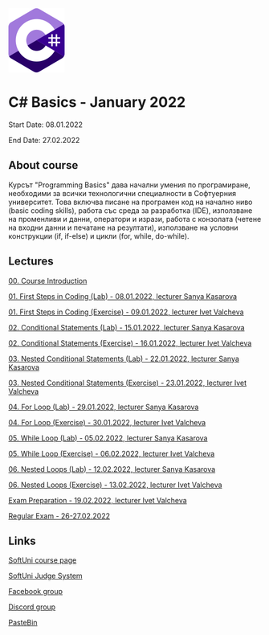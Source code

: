<picture>
  <img alt="C# Logo" src="CSharp.svg">
</picture>



# C# Basics - January 2022

Start Date: 08.01.2022

End Date: 27.02.2022


## About course 


Курсът "Programming Basics" дава начални умения по програмиране, необходими за всички технологични специалности в Софтуерния университет. Това включва писане на програмен код на начално ниво (basic coding skills), работа със среда за разработка (IDE), използване на променливи и данни, оператори и изрази, работа с конзолата (четене на входни данни и печатане на резултати), използване на условни конструкции (if, if-else) и цикли (for, while, do-while).


## Lectures 


[00. Course Introduction](https://github.com/AntonBlagoev/CSharp-Basics/tree/main/00.Course-Introduction)

[01. First Steps in Coding (Lab) - 08.01.2022, lecturer Sanya Kasarova](https://github.com/AntonBlagoev/CSharp-Basics/tree/main/01.First-Steps-in-Coding)

[01. First Steps in Coding (Exercise) - 09.01.2022, lecturer Ivet Valcheva](https://github.com/AntonBlagoev/CSharp-Basics/tree/main/01.First-Steps-in-Coding)


[02. Conditional Statements (Lab) - 15.01.2022, lecturer Sanya Kasarova](https://github.com/AntonBlagoev/CSharp-Basics/tree/main/02.Conditional-Statements)

[02. Conditional Statements (Exercise) - 16.01.2022, lecturer Ivet Valcheva](https://github.com/AntonBlagoev/CSharp-Basics/tree/main/02.Conditional-Statements)


[03. Nested Conditional Statements (Lab) - 22.01.2022, lecturer Sanya Kasarova](https://github.com/AntonBlagoev/CSharp-Basics/tree/main/03.Nested-Conditional-Statements)

[03. Nested Conditional Statements (Exercise) - 23.01.2022, lecturer Ivet Valcheva](https://github.com/AntonBlagoev/CSharp-Basics/tree/main/03.Nested-Conditional-Statements)


[04. For Loop (Lab) - 29.01.2022, lecturer Sanya Kasarova](https://github.com/AntonBlagoev/CSharp-Basics/tree/main/04.For-Loop)

[04. For Loop (Exercise) - 30.01.2022, lecturer Ivet Valcheva](https://github.com/AntonBlagoev/CSharp-Basics/tree/main/04.For-Loop)


[05. While Loop (Lab) - 05.02.2022, lecturer Sanya Kasarova](https://github.com/AntonBlagoev/CSharp-Basics/tree/main/05.While-Loop)

[05. While Loop (Exercise) - 06.02.2022, lecturer Ivet Valcheva](https://github.com/AntonBlagoev/CSharp-Basics/tree/main/05.While-Loop)


[06. Nested Loops (Lab) - 12.02.2022, lecturer Sanya Kasarova](https://github.com/AntonBlagoev/CSharp-Basics/tree/main/06.Nested-Loops)

[06. Nested Loops (Exercise) - 13.02.2022, lecturer Ivet Valcheva](https://github.com/AntonBlagoev/CSharp-Basics/tree/main/06.Nested-Loops)


[Exam Preparation - 19.02.2022, lecturer Ivet Valcheva](https://github.com/AntonBlagoev/CSharp-Basics/tree/main/Exam-Preparation)

[Regular Exam - 26-27.02.2022](https://github.com/AntonBlagoev/CSharp-Basics/tree/main/Exam-Regular)


## Links 

[SoftUni course page](https://softuni.bg/trainings/3620/programming-basics-with-csharp-january-2022#lesson-36460)

[SoftUni Judge System](https://judge.softuni.org/Contests/#!/List/ByCategory/15/Programming-Basics)

[Facebook group](https://www.facebook.com/groups/PBwithCsharpJanuary2022)

[Discord group](https://discord.gg/xBY2YMB3Jg)

[PasteBin](https://pastebin.com/)



